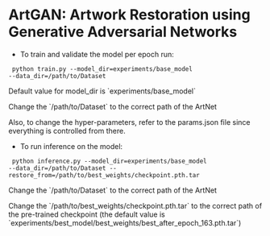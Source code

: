 # ArtGAN: Artwork Restoration using Generative Adversarial Networks

* To train and validate the model per epoch run:

<code> python train.py --model_dir=experiments/base_model --data_dir=/path/to/Dataset </code>

<p>Default value for model_dir is `experiments/base_model`</p>
<p>Change the `/path/to/Dataset` to the correct path of the ArtNet</p>
<p>Also, to change the hyper-parameters, refer to the params.json file since everything is controlled from there.</p>

* To run inference on the model:

<code> python inference.py --model_dir=experiments/base_model --data_dir=/path/to/Dataset -- restore_from=/path/to/best_weights/checkpoint.pth.tar </code>

<p>Change the `/path/to/Dataset` to the correct path of the ArtNet</p>
<p>Change the `/path/to/best_weights/checkpoint.pth.tar` to the correct path of the pre-trained checkpoint (the default value is `experiments/best_model/best_weights/best_after_epoch_163.pth.tar`)</p>

